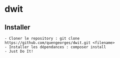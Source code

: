 # dwit

## Installer

```
- Cloner le repository : git clone https://github.com/quengeorges/dwit.git <filename>  
- Installer les dépendances : composer install
- Just Do It!

```
